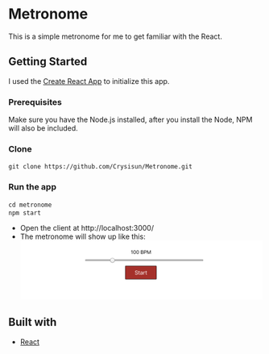 # Metronome
This is a simple metronome for me to get familiar with the React.
## Getting Started
I used the [Create React App](https://github.com/facebook/create-react-app) to initialize this app.
### Prerequisites
Make sure you have the Node.js installed, after you install the Node, NPM will also be included.
### Clone 
```
git clone https://github.com/Crysisun/Metronome.git
```
### Run the app
```
cd metronome
npm start
```
* Open the client at http://localhost:3000/
* The metronome will show up like this:
![metronome pic](./metronome.png)
## Built with
* [React](https://reactjs.org/)
